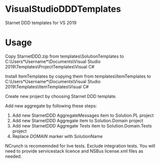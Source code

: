 # VisualStudioDDDTemplates
Starnet DDD templates for VS 2019
# Usage
Copy StarnetDDD.zip from templates\SolutionTemplates to C:\Users\*Username*\Documents\Visual Studio 2019\Templates\ProjectTemplates\Visual C#

Install ItemTemplates by copying them from templates\ItemTemplates to C:\Users\*Username*\Documents\Visual Studio 2019\Templates\ItemTemplates\Visual C#


Create new project by choosing Starnet DDD template.

Add new aggregate by following these steps:
1. Add new StarnetDDD AggregateMessages item to Solution.PL project
2. Add new StarnetDDD Aggregate item to Solution.Domain project
3. Add new StarnetDDD Aggregate Tests item to Solution.Domain.Tests project
4. Replace _DOMAIN_ marker with SolutionName

NCrunch is recomemnded for live tests. Exclude integration tests.
You will need to provide servicestack licence and NSBus license.xml files as needed.
